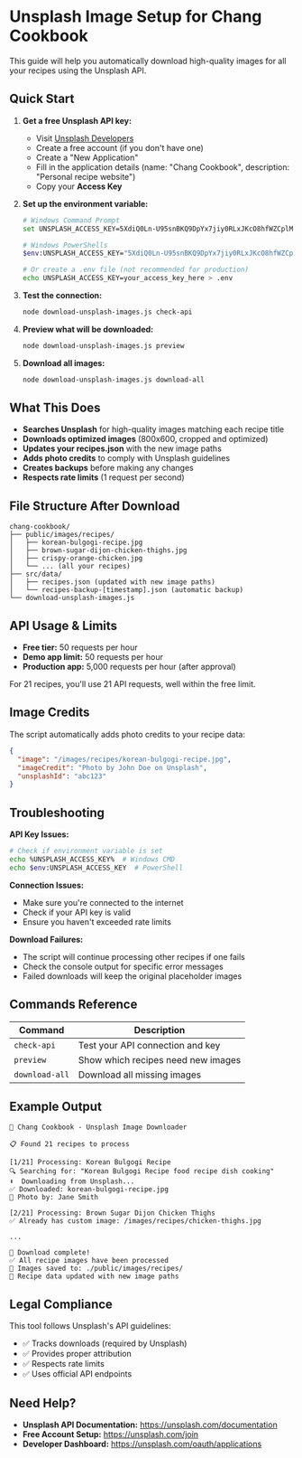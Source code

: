 # Unsplash Image Setup for Chang Cookbook

This guide will help you automatically download high-quality images for all your recipes using the Unsplash API.

## Quick Start

1. **Get a free Unsplash API key:**
   - Visit [Unsplash Developers](https://unsplash.com/developers)
   - Create a free account (if you don't have one)
   - Create a "New Application"
   - Fill in the application details (name: "Chang Cookbook", description: "Personal recipe website")
   - Copy your **Access Key**

2. **Set up the environment variable:**
   ```bash
   # Windows Command Prompt
   set UNSPLASH_ACCESS_KEY=5XdiQ0Ln-U95snBKQ9DpYx7jiy0RLxJKcO8hfWZCplM
   
   # Windows PowerShells
   $env:UNSPLASH_ACCESS_KEY="5XdiQ0Ln-U95snBKQ9DpYx7jiy0RLxJKcO8hfWZCplM"
   
   # Or create a .env file (not recommended for production)
   echo UNSPLASH_ACCESS_KEY=your_access_key_here > .env
   ```

3. **Test the connection:**
   ```bash
   node download-unsplash-images.js check-api
   ```

4. **Preview what will be downloaded:**
   ```bash
   node download-unsplash-images.js preview
   ```

5. **Download all images:**
   ```bash
   node download-unsplash-images.js download-all
   ```

## What This Does

- **Searches Unsplash** for high-quality images matching each recipe title
- **Downloads optimized images** (800x600, cropped and optimized)
- **Updates your recipes.json** with the new image paths
- **Adds photo credits** to comply with Unsplash guidelines
- **Creates backups** before making any changes
- **Respects rate limits** (1 request per second)

## File Structure After Download

```
chang-cookbook/
├── public/images/recipes/
│   ├── korean-bulgogi-recipe.jpg
│   ├── brown-sugar-dijon-chicken-thighs.jpg
│   ├── crispy-orange-chicken.jpg
│   └── ... (all your recipes)
├── src/data/
│   ├── recipes.json (updated with new image paths)
│   └── recipes-backup-[timestamp].json (automatic backup)
└── download-unsplash-images.js
```

## API Usage & Limits

- **Free tier:** 50 requests per hour
- **Demo app limit:** 50 requests per hour
- **Production app:** 5,000 requests per hour (after approval)

For 21 recipes, you'll use 21 API requests, well within the free limit.

## Image Credits

The script automatically adds photo credits to your recipe data:
```json
{
  "image": "/images/recipes/korean-bulgogi-recipe.jpg",
  "imageCredit": "Photo by John Doe on Unsplash",
  "unsplashId": "abc123"
}
```

## Troubleshooting

**API Key Issues:**
```bash
# Check if environment variable is set
echo %UNSPLASH_ACCESS_KEY%  # Windows CMD
echo $env:UNSPLASH_ACCESS_KEY  # PowerShell
```

**Connection Issues:**
- Make sure you're connected to the internet
- Check if your API key is valid
- Ensure you haven't exceeded rate limits

**Download Failures:**
- The script will continue processing other recipes if one fails
- Check the console output for specific error messages
- Failed downloads will keep the original placeholder images

## Commands Reference

| Command | Description |
|---------|-------------|
| `check-api` | Test your API connection and key |
| `preview` | Show which recipes need new images |
| `download-all` | Download all missing images |

## Example Output

```
🍳 Chang Cookbook - Unsplash Image Downloader

📋 Found 21 recipes to process

[1/21] Processing: Korean Bulgogi Recipe
🔍 Searching for: "Korean Bulgogi Recipe food recipe dish cooking"
⬇️  Downloading from Unsplash...
✅ Downloaded: korean-bulgogi-recipe.jpg
📸 Photo by: Jane Smith

[2/21] Processing: Brown Sugar Dijon Chicken Thighs
✅ Already has custom image: /images/recipes/chicken-thighs.jpg

...

🎉 Download complete!
✅ All recipe images have been processed
📁 Images saved to: ./public/images/recipes/
💾 Recipe data updated with new image paths
```

## Legal Compliance

This tool follows Unsplash's API guidelines:
- ✅ Tracks downloads (required by Unsplash)
- ✅ Provides proper attribution
- ✅ Respects rate limits
- ✅ Uses official API endpoints

## Need Help?

- **Unsplash API Documentation:** https://unsplash.com/documentation
- **Free Account Setup:** https://unsplash.com/join
- **Developer Dashboard:** https://unsplash.com/oauth/applications